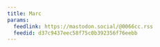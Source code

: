```yaml
---
title: Marc
params:
  feedlink: https://mastodon.social/@0066cc.rss
  feedid: d37c9437eec58f75c0b392356f76eebb
---
```

